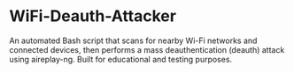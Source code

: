 # WiFi-Deauth-Attacker
An automated Bash script that scans for nearby Wi-Fi networks and connected devices, then performs a mass deauthentication (deauth) attack using aireplay-ng. Built for educational and testing purposes.
